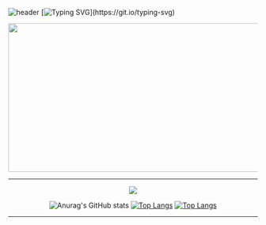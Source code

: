 ![header](https://capsule-render.vercel.app/api?type=waving&color=0:EEFF00,100:a82da8&height=140&section=header%20render)
[![Typing SVG](https://readme-typing-svg.demolab.com?font=Honk&size=36&pause=1000&color=DD4A4A&width=435&lines=Welcome+to+Yunie+Github+!)](https://git.io/typing-svg)
<div aligin="center">
<a>
  <img
    src="https://render.gitanimals.org/farms/devyunie"
    width="1280"
    height="300"
  />
</a>   
<br>
</div>      

---  
<div align=center>
  
<a href="https://hits.seeyoufarm.com"><img src="https://hits.seeyoufarm.com/api/count/incr/badge.svg?url=https%3A%2F%2Fgithub.com%2Fdevyunie%2Fhit-counter&count_bg=%2379C83D&title_bg=%234554D9&icon=gnubash.svg&icon_color=%23E7E7E7&title=hits&edge_flat=false"/></a>

</div>

<span align=center>
  
![Anurag's GitHub stats](https://github-readme-stats.vercel.app/api?username=devyunie&show=reviews,discussions_started,discussions_answered,prs_merged,prs_merged_percentage&inclue_all_commits=true&show_icons=true&theme=default)
 [![Top Langs](https://github-readme-stats.vercel.app/api/top-langs/?username=devyunie)](https://github.com/anuraghazra/github-readme-stats) 
[![Top Langs](https://github-readme-stats.vercel.app/api/top-langs/?username=devyunie&layout=donut)](https://github.com/anuraghazra/github-readme-stats)
 </span>

 ---


 
